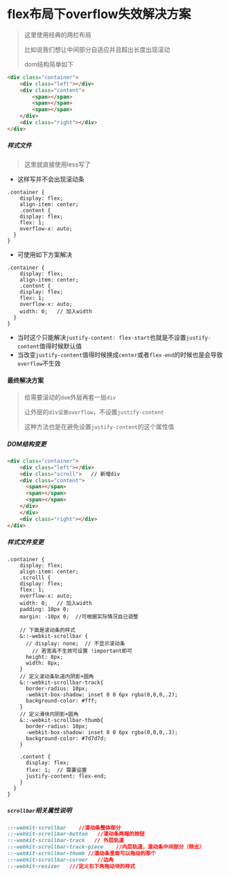 # flex布局下overflow失效解决方案

> 这里使用经典的两栏布局
>
> 比如说我们想让中间部分自适应并且超出长度出现滚动
>
> dom结构简单如下

```html
<div class="container">
	<div class="left"></div>
	<div class="content">
		<span></span>
		<span></span>
		<span></span>
	</div>
	<div class="right"></div>
</div>
```

##### 样式文件

> 这里就直接使用less写了

+ 这样写并不会出现滚动条

```less
.container {
	display: flex;
	align-item: center;
	.content {
    display: flex;
    flex: 1;
    overflow-x: auto;
  }
}
```

+ 可使用如下方案解决

```less
.container {
	display: flex;
	align-item: center;
	.content {
    display: flex;
    flex: 1;
    overflow-x: auto;
    width: 0;   // 加入width
  }
}
```

+ 当时这个只能解决`justify-content: flex-start`也就是不设置`justify-content`值得时候默认值
+ 当改变`justify-content`值得时候换成`center`或者`flex-end`的时候也是会导致`overflow`不生效

#### 最终解决方案

> 给需要滚动的`dom`外层再套一层`div`
>
> 让外层的`div设置overflow`，不设置`justify-content`
>
> 这种方法也是在避免设置`justify-content`的这个属性值

##### DOM结构变更

```html
<div class="container">
	<div class="left"></div>
	<div class="scroll">   // 新增div
    <div class="content">
      <span></span>
      <span></span>
      <span></span>
    </div>
	</div>
	<div class="right"></div>
</div>
```

##### 样式文件变更

```less
.container {
	display: flex;
	align-item: center;
	.scrolll {
    display: flex;
    flex: 1;
    overflow-x: auto;
    width: 0;   // 加入width
  	padding: 10px 0;
  	margin: -10px 0;  //可根据实际情况自己调整
    
    // 下面是滚动条的样式
    &::-webkit-scrollbar {
      // display: none;  // 不显示滚动条
     	// 若宽高不生效可设置 !important即可
      height: 8px;
      width: 8px;
    }
    // 定义滚动条轨道内阴影+圆角
    &::-webkit-scrollbar-track{
      border-radius: 10px;
      -webkit-box-shadow: inset 0 0 6px rgba(0,0,0,.2);
      background-color: #fff;
    }
    // 定义滑块内阴影+圆角
    &::-webkit-scrollbar-thumb{
      border-radius: 10px;
      -webkit-box-shadow: inset 0 0 6px rgba(0,0,0,.3);
      background-color: #7d7d7d;
    }
    
    .content {
      display: flex;
      flex: 1;	// 需要设置
      justify-content: flex-end;
    }
  }
}
```

##### `scrollbar`相关属性说明

```css
::-webkit-scrollbar    //滚动条整体部分
::-webkit-scrollbar-button   //滚动条两端的按钮
::-webkit-scrollbar-track   // 外层轨道
::-webkit-scrollbar-track-piece    //内层轨道，滚动条中间部分（除去）
::-webkit-scrollbar-thumb //滚动条里面可以拖动的那个
::-webkit-scrollbar-corner   //边角
::-webkit-resizer   ///定义右下角拖动块的样式
```

